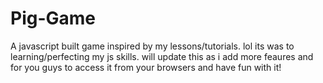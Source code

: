 # Pig-Game
A javascript built game inspired by my lessons/tutorials. lol its was to learning/perfecting my js skills.
will update this as i add more feaures and for you guys to access it from your browsers and have fun with it!
